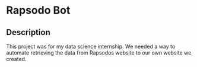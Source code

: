 <h1>Rapsodo Bot</h1>



<h2>Description</h2>
This project was for my data science internship. We needed a way to automate retrieving the data from Rapsodos website to our own website we created. 
<br />


